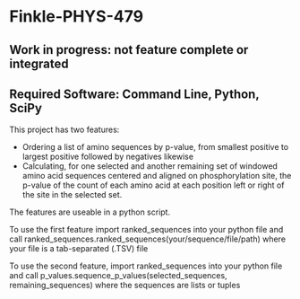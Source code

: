# Finkle-PHYS-479

## Work in progress: not feature complete or integrated

## Required Software: Command Line, Python, SciPy

This project has two features:

- Ordering a list of amino sequences by p-value, from smallest positive to largest positive followed by negatives likewise
- Calculating, for one selected and another remaining set of windowed amino acid sequences centered and aligned on phosphorylation site, the p-value of the count of each amino acid at each position left or right of the site in the selected set.

The features are useable in a python script.

To use the first feature import ranked_sequences into your python file and call ranked_sequences.ranked_sequences(your/sequence/file/path) where your file is a tab-separated (.TSV) file

To use the second feature, import ranked_sequences into your python file and call p_values.sequence_p_values(selected_sequences, remaining_sequences) where the sequences are lists or tuples